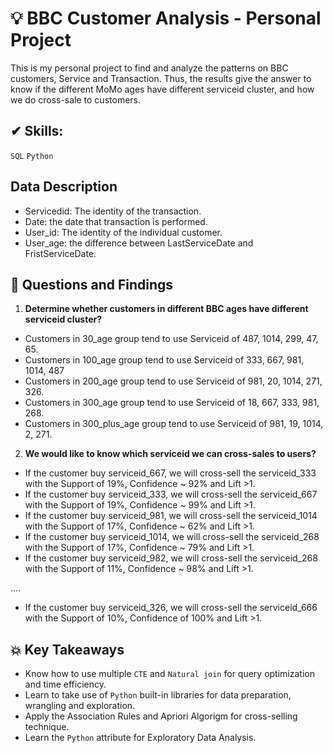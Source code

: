 # 💡 BBC Customer Analysis - Personal Project
This is my personal project to find and analyze the patterns on BBC customers, Service and Transaction. Thus, the results give the answer to know if the different MoMo ages have different serviceid cluster, and how we do cross-sale to customers.
## ✔ Skills:
`SQL`
`Python`

## Data Description
- Servicedid: The identity of the transaction.
- Date: the date that transaction is performed.
- User_id: The identity of the individual customer.
- User_age: the difference between LastServiceDate and FristServiceDate.

## 📌 Questions and Findings
1. **Determine whether customers in different BBC ages have different serviceid cluster?**
- Customers in 30_age group tend to use Serviceid of 487, 1014, 299, 47, 65.  
- Customers in 100_age group tend to use Serviceid of 333, 667, 981, 1014, 487  
- Customers in 200_age group tend to use Serviceid of 981, 20, 1014, 271, 326. 
- Customers in 300_age group tend to use Serviceid of 18, 667, 333, 981, 268. 
- Customers in 300_plus_age group tend to use Serviceid of 981, 19, 1014, 2, 271.

  
2. **We would like to know which serviceid we can cross-sales to users?**

- If the customer buy serviceid_667, we will cross-sell the serviceid_333 with the Support of 19%, Confidence ~ 92% and Lift >1.
- If the customer buy serviceid_333, we will cross-sell the serviceid_667 with the Support of 19%, Confidence ~ 99% and Lift >1.
- If the customer buy serviceid_981, we will cross-sell the serviceid_1014 with the Support of 17%, Confidence ~ 62% and Lift >1.
- If the customer buy serviceid_1014, we will cross-sell the serviceid_268 with the Support of 17%, Confidence ~ 79% and Lift >1.
- If the customer buy serviceid_982, we will cross-sell the serviceid_268 with the Support of 11%, Confidence ~ 98% and Lift >1.

....
- If the customer buy serviceid_326, we will cross-sell the serviceid_666 with the Support of 10%, Confidence of 100% and Lift >1.


## 💥 Key Takeaways
- Know how to use multiple `CTE` and `Natural join` for query optimization and time efficiency.
- Learn to take use of `Python` built-in libraries for data preparation, wrangling and exploration.
- Apply the Association Rules and Apriori Algorigm for cross-selling technique.
- Learn the  `Python` attribute for Exploratory Data Analysis.
